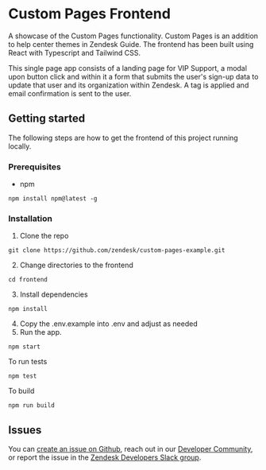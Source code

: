 # Custom Pages Frontend

A showcase of the Custom Pages functionality. Custom Pages is an addition to help center themes in Zendesk Guide. The frontend has been built using React with Typescript and Tailwind CSS.

This single page app consists of a landing page for VIP Support, a modal upon button click and within it a form that submits the user's sign-up data to update that user and its organization within Zendesk. A tag is applied and email confirmation is sent to the user.  

## Getting started

The following steps are how to get the frontend of this project running locally.

### Prerequisites

- npm
```
npm install npm@latest -g
```
### Installation
1. Clone the repo
```
git clone https://github.com/zendesk/custom-pages-example.git
```
2. Change directories to the frontend
```
cd frontend
```

3. Install dependencies
```
npm install
```
4. Copy the .env.example into .env and adjust as needed  
5. Run the app. 
```
npm start
```

To run tests 
```
npm test
```

To build
```
npm run build
```


## Issues
You can [create an issue on Github](https://github.com/zendesk/custom-pages-example/issues/new), reach out in our [Developer Community](https://support.zendesk.com/hc/en-us/community/topics), or report the issue in the [Zendesk Developers Slack group](https://docs.google.com/forms/d/e/1FAIpQLScm_rDLWwzWnq6PpYWFOR_PwMaSBcaFft-1pYornQtBGAaiJA/viewform).
